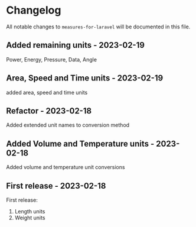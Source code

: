 # Changelog

All notable changes to `measures-for-laravel` will be documented in this file.

## Added remaining units - 2023-02-19

Power, Energy, Pressure, Data, Angle

## Area, Speed and Time units - 2023-02-19

added area, speed and time units

## Refactor - 2023-02-18

Added extended unit names to conversion method

## Added Volume and Temperature units - 2023-02-18

Added volume and temperature unit conversions

## First release - 2023-02-18

First release:

1. Length units
2. Weight units
